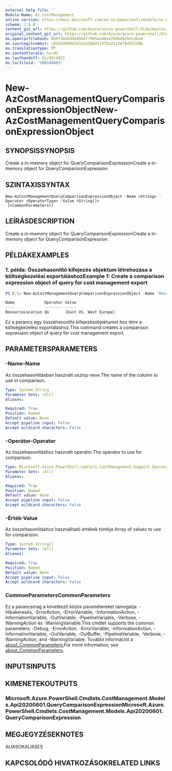 ```yaml
---
external help file: ''
Module Name: Az.CostManagement
online version: https://docs.microsoft.com/en-us/powershell/module/az.CostManagement/new-AzCostManagementQueryComparisonExpressionObject
schema: 2.0.0
content_git_url: https://github.com/Azure/azure-powershell/blob/master/src/CostManagement/help/New-AzCostManagementQueryComparisonExpressionObject.md
original_content_git_url: https://github.com/Azure/azure-powershell/blob/master/src/CostManagement/help/New-AzCostManagementQueryComparisonExpressionObject.md
ms.openlocfilehash: 608736e8ddb85b877995bed8a42b9bd629dcdba0
ms.sourcegitcommit: c05d3d669b5631e526841f47b22513d78495350b
ms.translationtype: MT
ms.contentlocale: hu-HU
ms.lasthandoff: 02/09/2021
ms.locfileid: "100148403"
---
```

# <span data-ttu-id="c0b2d-101">New-AzCostManagementQueryComparisonExpressionObject</span><span class="sxs-lookup"><span data-stu-id="c0b2d-101">New-AzCostManagementQueryComparisonExpressionObject</span></span>

## <span data-ttu-id="c0b2d-102">SYNOPSIS</span><span class="sxs-lookup"><span data-stu-id="c0b2d-102">SYNOPSIS</span></span>
<span data-ttu-id="c0b2d-103">Create a in-memory object for QueryComparisonExpression</span><span class="sxs-lookup"><span data-stu-id="c0b2d-103">Create a in-memory object for QueryComparisonExpression</span></span>

## <span data-ttu-id="c0b2d-104">SZINTAXIS</span><span class="sxs-lookup"><span data-stu-id="c0b2d-104">SYNTAX</span></span>

```
New-AzCostManagementQueryComparisonExpressionObject -Name <String> -Operator <OperatorType> -Value <String[]>
 [<CommonParameters>]
```

## <span data-ttu-id="c0b2d-105">LEÍRÁS</span><span class="sxs-lookup"><span data-stu-id="c0b2d-105">DESCRIPTION</span></span>
<span data-ttu-id="c0b2d-106">Create a in-memory object for QueryComparisonExpression</span><span class="sxs-lookup"><span data-stu-id="c0b2d-106">Create a in-memory object for QueryComparisonExpression</span></span>

## <span data-ttu-id="c0b2d-107">PÉLDÁK</span><span class="sxs-lookup"><span data-stu-id="c0b2d-107">EXAMPLES</span></span>

### <span data-ttu-id="c0b2d-108">1. példa: Összehasonlító kifejezés objektum létrehozása a költségkezelési exportáláshoz</span><span class="sxs-lookup"><span data-stu-id="c0b2d-108">Example 1: Create a comparison expression object of query for cost management export</span></span>
```powershell
PS C:\> New-AzCostManagementQueryComparisonExpressionObject -Name 'ResourceLocation' -Value @('East US', 'West Europe')

Name             Operator Value
----             -------- -----
ResourceLocation In       {East US, West Europe}
```

<span data-ttu-id="c0b2d-109">Ez a parancs egy összehasonlító kifejezésobjektumot hoz létre a költségkezelési exportáláshoz.</span><span class="sxs-lookup"><span data-stu-id="c0b2d-109">This command creates a comparison expression object of query for cost management export.</span></span>

## <span data-ttu-id="c0b2d-110">PARAMETERS</span><span class="sxs-lookup"><span data-stu-id="c0b2d-110">PARAMETERS</span></span>

### <span data-ttu-id="c0b2d-111">-Name</span><span class="sxs-lookup"><span data-stu-id="c0b2d-111">-Name</span></span>
<span data-ttu-id="c0b2d-112">Az összehasonlításban használt oszlop neve.</span><span class="sxs-lookup"><span data-stu-id="c0b2d-112">The name of the column to use in comparison.</span></span>

```yaml
Type: System.String
Parameter Sets: (All)
Aliases:

Required: True
Position: Named
Default value: None
Accept pipeline input: False
Accept wildcard characters: False
```

### <span data-ttu-id="c0b2d-113">-Operátor</span><span class="sxs-lookup"><span data-stu-id="c0b2d-113">-Operator</span></span>
<span data-ttu-id="c0b2d-114">Az összehasonlításhoz használt operátor.</span><span class="sxs-lookup"><span data-stu-id="c0b2d-114">The operator to use for comparison.</span></span>

```yaml
Type: Microsoft.Azure.PowerShell.Cmdlets.CostManagement.Support.OperatorType
Parameter Sets: (All)
Aliases:

Required: True
Position: Named
Default value: None
Accept pipeline input: False
Accept wildcard characters: False
```

### <span data-ttu-id="c0b2d-115">-Érték</span><span class="sxs-lookup"><span data-stu-id="c0b2d-115">-Value</span></span>
<span data-ttu-id="c0b2d-116">Az összehasonlításhoz használható értékek tömbje.</span><span class="sxs-lookup"><span data-stu-id="c0b2d-116">Array of values to use for comparison.</span></span>

```yaml
Type: System.String[]
Parameter Sets: (All)
Aliases:

Required: True
Position: Named
Default value: None
Accept pipeline input: False
Accept wildcard characters: False
```

### <span data-ttu-id="c0b2d-117">CommonParameters</span><span class="sxs-lookup"><span data-stu-id="c0b2d-117">CommonParameters</span></span>
<span data-ttu-id="c0b2d-118">Ez a parancsmag a következő közös paramétereket támogatja: -Hibakeresés, -ErrorAction, -ErrorVariable, -InformationAction, -InformationVariable, -OutVariable, -PipelineVariable, -Verbose, -WarningAction és -WarningVariable.</span><span class="sxs-lookup"><span data-stu-id="c0b2d-118">This cmdlet supports the common parameters: -Debug, -ErrorAction, -ErrorVariable, -InformationAction, -InformationVariable, -OutVariable, -OutBuffer, -PipelineVariable, -Verbose, -WarningAction, and -WarningVariable.</span></span> <span data-ttu-id="c0b2d-119">További információt a [about_CommonParameters.](http://go.microsoft.com/fwlink/?LinkID=113216)</span><span class="sxs-lookup"><span data-stu-id="c0b2d-119">For more information, see [about_CommonParameters](http://go.microsoft.com/fwlink/?LinkID=113216).</span></span>

## <span data-ttu-id="c0b2d-120">INPUTS</span><span class="sxs-lookup"><span data-stu-id="c0b2d-120">INPUTS</span></span>

## <span data-ttu-id="c0b2d-121">KIMENETEK</span><span class="sxs-lookup"><span data-stu-id="c0b2d-121">OUTPUTS</span></span>

### <span data-ttu-id="c0b2d-122">Microsoft.Azure.PowerShell.Cmdlets.CostManagement.Models.Api20200601.QueryComparisonExpression</span><span class="sxs-lookup"><span data-stu-id="c0b2d-122">Microsoft.Azure.PowerShell.Cmdlets.CostManagement.Models.Api20200601.QueryComparisonExpression</span></span>

## <span data-ttu-id="c0b2d-123">MEGJEGYZÉSEK</span><span class="sxs-lookup"><span data-stu-id="c0b2d-123">NOTES</span></span>

<span data-ttu-id="c0b2d-124">ALIASOK</span><span class="sxs-lookup"><span data-stu-id="c0b2d-124">ALIASES</span></span>

## <span data-ttu-id="c0b2d-125">KAPCSOLÓDÓ HIVATKOZÁSOK</span><span class="sxs-lookup"><span data-stu-id="c0b2d-125">RELATED LINKS</span></span>

